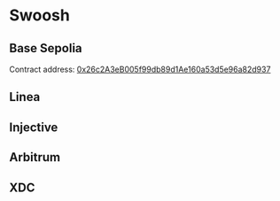 # Swoosh

## Base Sepolia

Contract address: [0x26c2A3eB005f99db89d1Ae160a53d5e96a82d937](https://sepolia.basescan.org/address/0x26c2A3eB005f99db89d1Ae160a53d5e96a82d937)

## Linea

## Injective

## Arbitrum

## XDC
